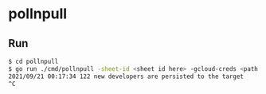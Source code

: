 # pollnpull

## Run

```bash
$ cd pollnpull
$ go run ./cmd/pollnpull -sheet-id <sheet id here> -gcloud-creds <path to creds json here> -sqlite3-db <path to db file here>
2021/09/21 00:17:34 122 new developers are persisted to the target
^C
```
                                                              